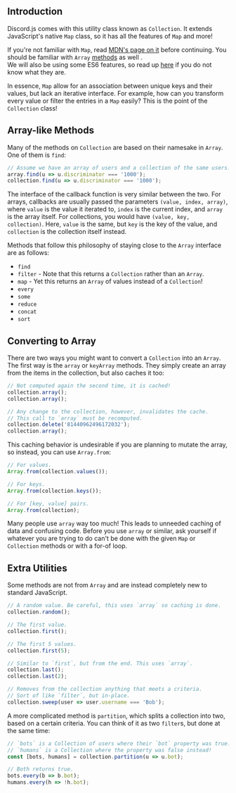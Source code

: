 ## Introduction

Discord.js comes with this utility class known as `Collection`.
It extends JavaScript's native `Map` class, so it has all the features of `Map` and more!  

<warning>If you're not familiar with `Map`, read [MDN's page on it](https://developer.mozilla.org/en-US/docs/Web/JavaScript/Reference/Global_Objects/Map)
before continuing. You should be familiar with `Array` [methods](https://developer.mozilla.org/en-US/docs/Web/JavaScript/Reference/Global_Objects/Array) as well    .  
We will also be using some ES6 features, so read up [here](/additional-info/es6-syntax) if you do not know what they are.</warning>

In essence, `Map` allow for an association between unique keys and their values, but lack an iterative interface.
For example, how can you transform every value or filter the entries in a `Map` easily?
This is the point of the `Collection` class!

## Array-like Methods

Many of the methods on `Collection` are based on their namesake in `Array`. One of them is `find`:

```js
// Assume we have an array of users and a collection of the same users.
array.find(u => u.discriminator === '1000');
collection.find(u => u.discriminator === '1000');
```

The interface of the callback function is very similar between the two.
For arrays, callbacks are usually passed the parameters `(value, index, array)`, where `value` is the value it iterated to,
`index` is the current index, and `array` is the array itself. For collections, you would have `(value, key, collection)`.
Here, `value` is the same, but `key` is the key of the value, and `collection` is the collection itself instead.  

Methods that follow this philosophy of staying close to the `Array` interface are as follows:

- `find`
- `filter` - Note that this returns a `Collection` rather than an `Array`.
- `map` - Yet this returns an `Array` of values instead of a `Collection`!
- `every`
- `some`
- `reduce`
- `concat`
- `sort`

## Converting to Array

There are two ways you might want to convert a `Collection` into an `Array`. The first way is the `array` or `keyArray` methods.
They simply create an array from the items in the collection, but also caches it too:

```js
// Not computed again the second time, it is cached!
collection.array();
collection.array();

// Any change to the collection, however, invalidates the cache.
// This call to `array` must be recomputed.
collection.delete('81440962496172032');
collection.array();
```

This caching behavior is undesirable if you are planning to mutate the array, so instead, you can use `Array.from`:

```js
// For values.
Array.from(collection.values());

// For keys.
Array.from(collection.keys());

// For [key, value] pairs.
Array.from(collection);
```

<warning>Many people use `array` way too much! This leads to unneeded caching of data and confusing code.
Before you use `array` or similar, ask yourself if whatever you are trying to do can't be done with the given
`Map` or `Collection` methods or with a for-of loop.</warning>

## Extra Utilities

Some methods are not from `Array` and are instead completely new to standard JavaScript.

```js
// A random value. Be careful, this uses `array` so caching is done.
collection.random();

// The first value.
collection.first();

// The first 5 values.
collection.first(5);

// Similar to `first`, but from the end. This uses `array`.
collection.last();
collection.last(2);

// Removes from the collection anything that meets a criteria.
// Sort of like `filter`, but in-place.
collection.sweep(user => user.username === 'Bob');
```

A more complicated method is `partition`, which splits a collection into two, based on a certain criteria.
You can think of it as two `filter`s, but done at the same time:

```js
// `bots` is a Collection of users where their `bot` property was true.
// `humans` is a Collection where the property was false instead!
const [bots, humans] = collection.partition(u => u.bot);

// Both returns true.
bots.every(b => b.bot);
humans.every(h => !h.bot);
```
